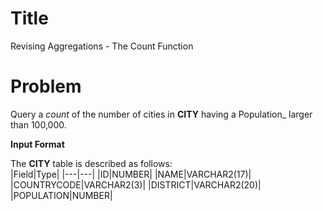 ﻿
# Title
Revising Aggregations - The Count Function

# Problem

 Query a  _count_  of the number of cities in  **CITY**  having a  Population_ larger than  100,000.

**Input Format**

The  **CITY**  table is described as follows:<br>
|Field|Type|
|---|---|
|ID|NUMBER|
|NAME|VARCHAR2(17)|
|COUNTRYCODE|VARCHAR2(3)|
|DISTRICT|VARCHAR2(20)|
|POPULATION|NUMBER|
